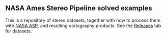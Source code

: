 NASA Ames Stereo Pipeline solved examples
-----------------------------------------

This is a repository of stereo datasets, together with how to process them with [NASA ASP](https://github.com/NeoGeographyToolkit/StereoPipeline), and resulting cartography products. See the [Releases](https://github.com/NeoGeographyToolkit/StereoPipelineSolvedExamples/releases) tab for datasets.
